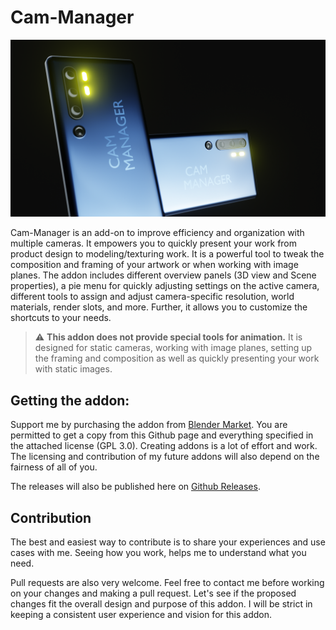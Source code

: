 # Cam-Manager

![img](images/cam-Manager.png)

Cam-Manager is an add-on to improve efficiency and organization with multiple cameras. It empowers you to quickly present your work from product design to modeling/texturing work. It is a powerful tool to tweak the composition and framing of your artwork or when working with image planes. The addon includes different overview panels (3D view and Scene properties), a pie menu for quickly adjusting settings on the active camera, different tools to assign and adjust camera-specific resolution, world materials, render slots, and more. Further, it allows you to customize the shortcuts to your needs.
>⚠️
**This addon does not provide special tools for animation.** It is designed for static cameras, working with image planes, setting up the framing and composition as well as quickly presenting your work with static images.
## Getting the addon: 
Support me by purchasing the addon from [Blender Market](https://blendermarket.com/products/cam-manager). You are permitted to get a copy from this Github page and everything specified in the attached license (GPL 3.0). Creating addons is a lot of effort and work. The licensing and contribution of my future addons will also depend on the fairness of all of you.

The releases will also be published here on  [Github Releases](https://github.com/Weisl/Cam-Manager/releases). 

## Contribution
The best and easiest way to contribute is to share your experiences and use cases with me. Seeing how you work, helps me to understand what you need.

Pull requests are also very welcome. Feel free to contact me before working on your changes and making a pull request. Let's see if the proposed changes fit the overall design and purpose of this addon. I will be strict in keeping a consistent user experience and vision for this addon.
